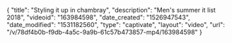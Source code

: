 {
    "title": "Styling it up in chambray",
    "description": "Men's summer it list 2018",
    "videoid": "163984598",
    "date_created": "1526947543",
    "date_modified": "1531182560",
    "type": "captivate",
    "layout": "video",
    "url": "\/v\/78df4b0b-f9db-4a5c-9a9b-61c57b473857-mp4\/163984598"
}